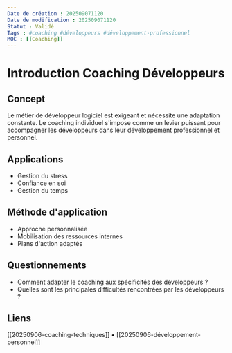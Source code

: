 ```yaml
--- 
Date de création : 202509071120
Date de modification : 202509071120
Statut : Validé
Tags : #coaching #développeurs #développement-professionnel
MOC : [[Coaching]]
---
```


# Introduction Coaching Développeurs

## Concept

Le métier de développeur logiciel est exigeant et nécessite une adaptation constante. Le coaching individuel s'impose comme un levier puissant pour accompagner les développeurs dans leur développement professionnel et personnel.

## Applications

- Gestion du stress
- Confiance en soi
- Gestion du temps

## Méthode d'application

- Approche personnalisée
- Mobilisation des ressources internes
- Plans d'action adaptés

## Questionnements

- Comment adapter le coaching aux spécificités des développeurs ?
- Quelles sont les principales difficultés rencontrées par les développeurs ?

## Liens

[[20250906-coaching-techniques]] • [[20250906-développement-personnel]]
